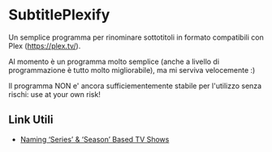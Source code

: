 # SubtitlePlexify
Un semplice programma per rinominare sottotitoli in formato compatibili con Plex (https://plex.tv/).

Al momento è un programma molto semplice (anche a livello di programmazione è tutto molto migliorabile), ma mi serviva velocemente :)

Il programma NON e' ancora sufficiementemente stabile per l'utilizzo senza rischi: use at your own risk!

## Link Utili
- [Naming ‘Series’ & ‘Season’ Based TV Shows](https://support.plex.tv/articles/200220687-naming-series-season-based-tv-shows/)
